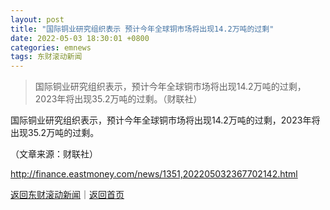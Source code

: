 ```yaml
---
layout: post
title: "国际铜业研究组织表示 预计今年全球铜市场将出现14.2万吨的过剩"
date: 2022-05-03 18:30:01 +0800
categories: emnews
tags: 东财滚动新闻
---
```

> 国际铜业研究组织表示，预计今年全球铜市场将出现14.2万吨的过剩，2023年将出现35.2万吨的过剩。（财联社）

<p>国际铜业研究组织表示，预计今年全球铜市场将出现14.2万吨的过剩，2023年将出现35.2万吨的过剩。</p><p class="em_media">（文章来源：财联社）</p>

<http://finance.eastmoney.com/news/1351,202205032367702142.html>

[返回东财滚动新闻](//finews.withounder.com/emnews/)｜[返回首页](//finews.withounder.com/)